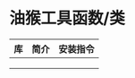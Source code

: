 # 油猴工具函数/类

| 库   | 简介 | 安装指令 |
| ---- | ---- | -------- |
|      |      |          |
|      |      |          |
|      |      |          |

